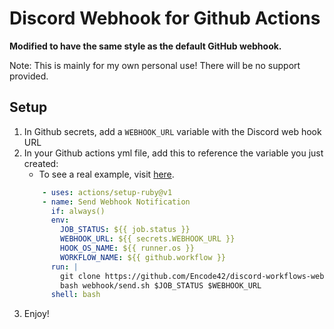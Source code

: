 # Discord Webhook for Github Actions
**Modified to have the same style as the default GitHub webhook.**

Note: This is mainly for my own personal use! There will be no support provided.

## Setup
1. In Github secrets, add a `WEBHOOK_URL` variable with the Discord web hook URL
1. In your Github actions yml file, add this to reference the variable you just created:
    - To see a real example, visit [here](https://github.com/Encode42/MatrixChecks-Plugin/blob/9b53a421c036b7f6197f6a5052a425a96eaa343d/.github/workflows/run.yml#L48).
    ```yaml
        - uses: actions/setup-ruby@v1
        - name: Send Webhook Notification
          if: always()
          env:
            JOB_STATUS: ${{ job.status }}
            WEBHOOK_URL: ${{ secrets.WEBHOOK_URL }}
            HOOK_OS_NAME: ${{ runner.os }}
            WORKFLOW_NAME: ${{ github.workflow }}
          run: |
            git clone https://github.com/Encode42/discord-workflows-webhook.git webhook
            bash webhook/send.sh $JOB_STATUS $WEBHOOK_URL
          shell: bash
    ```
1. Enjoy!
